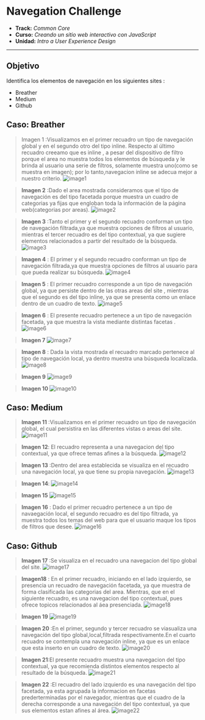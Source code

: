 # Navegation Challenge

* **Track:** _Common Core_
* **Curso:** _Creando un sitio web interactivo con JavaScript_
* **Unidad:** _Intro a User Experience Design_

***
## Objetivo

Identifica los elementos de navegación en los siguientes sites :
- Breather
- Medium
- Github

## Caso: Breather

   > Imagen 1 :Visualizamos en el primer recuadro un tipo de navegación global y en el segundo otro del tipo inline. Respecto al último recuadro creeamo que es inline , a pesar del dispositivo de filtro porque el area no muestra todos los elementos de búsqueda y le brinda al usuario una serie de filtros, solamente muestra uno(como se muestra en imagen); por lo tanto,navegacion inline se adecua mejor a nuestro criterio.
![image1](assets/img/image1.JPG)

   > **Imagen 2** :Dado el area mostrada consideramos que el tipo de navegación es del tipo facetada porque muestra un cuadro de categorias ya fijas que engloban toda la información de la página web(categorias por areas).
![image2](assets/img/image2.JPG)

   > **Imagen 3** :Tanto el primer y el segundo recuadro conforman un tipo de navegación filtrada,ya que muestra opciones de filtros al usuario, mientras el tercer recuadro es del tipo contextual, ya que sugiere elementos relacionados a partir del resultado de la búsqueda.
![image3](assets/img/image3.JPG)

   > **Imagen 4** : El primer y el segundo recuadro conforman un tipo de navegación filtrada,ya que muestra opciones de filtros al usuario para que pueda realizar su búsqueda.
![image4](assets/img/image4.JPG)

   > **Imagen 5** : El primer recuadro corresponde a un tipo de navegación global, ya que persiste dentro de las otras areas del site , mientras que el segundo es del tipo inline, ya que se presenta como un enlace dentro de un cuadro de texto.
![image5](assets/img/image5.JPG)

   > **Imagen 6** : El presente recuadro pertenece a un tipo de navegación facetada, ya que muestra la vista mediante distintas facetas .
![image6](assets/img/image6.JPG)

   > **Imagen 7**
![image7](assets/img/image7.JPG)

   > **Imagen 8** : Dada la vista mostrada el recuadro marcado pertenece al tipo de navegación local, ya dentro muestra una búsqueda localizada.
![image8](assets/img/image8.JPG)

   > **Imagen 9**
![image9](assets/img/image9.JPG)

   > **Imagen 10**
![image10](assets/img/image10.JPG)

## Caso: Medium

   > **Imagen 11** :Visualizamos en el primer recuadro un tipo de navegación global, el cual persistira en las diferentes vistas o areas del site.
![image11](assets/img/image11.JPG)

   > **Imagen 12**: El recuadro representa a una navegacion del tipo contextual, ya que ofrece temas afines a la búsqueda.
![image12](assets/img/image12.JPG)

   > **Imagen 13** :Dentro del area establecida se visualiza en el recuadro una navegación local, ya que tiene su propia navegación.
![image13](assets/img/image13.JPG)

   > **Imagen 14**:
![image14](assets/img/image14.JPG)

   > **Imagen 15**
![image15](assets/img/image15.JPG)

   > **Imagen 16** : Dado el primer recuadro pertenece a un tipo de navaegación local, el segundo recuadro es del tipo filtrada, ya muestra todos los temas del web para que el usuario maque los tipos de filtros que desee.
![image16](assets/img/image16.JPG)

## Caso: Github

   > **Imagen 17** :Se visualiza en el recuadro una navegacion del tipo global del site.
![image17](assets/img/image17.JPG)

   > **Imagen18** : En el primer recuadro, iniciando en el lado izquierdo, se presencia un recuadro de navegación facetada, ya que muestra de forma clasificada las categorias del area. Mientras, que en el siguiente recuadro, es una navegacion del tipo contextual, pues ofrece topicos relacionados al áea presenciada.
![image18](assets/img/image18.JPG)

   > **Imagen 19**
![image19](assets/img/image19.JPG)

   > **Imagen 20** :En el primer, segundo y tercer recuadro se viasualiza una navegación del tipo global,local,filtrada  respectivamente.En el cuarto recuadro se contempla una navegación inline, ya que es un enlace que esta inserto en un cuadro de texto.
![image20](assets/img/image20.JPG)

   > **Imagen 21**:El presente recuadro muestra una navegacion del tipo contextual, ya que recomienda distintos elementos respecto al resultado de la búsqueda.
![image21](assets/img/image21.JPG)

   > **Imagen 22** :El recuadro del lado izquierdo es una navegación del tipo facetada, ya esta agrupada la informacion en facetas prederterminadas por el navegador, mientras que el cuadro de la derecha corresponde a una navegación del tipo contextual, ya que sus elementos estan afines al área.
![image22](assets/img/image22.JPG)
